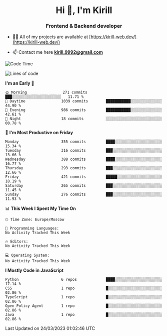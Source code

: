 <h1 align="center">Hi 👋, I'm Kirill</h1>
<h3 align="center">Frontend & Backend developer</h3>

- 👨‍💻 All of my projects are available at [https://kirill-web.dev/](https://kirill-web.dev/)

- 📫 Contact me here **kirill.9992@gmail.com**











<!--START_SECTION:waka-->
![Code Time](http://img.shields.io/badge/Code%20Time-1%2C295%20hrs%2048%20mins-blue)

![Lines of code](https://img.shields.io/badge/From%20Hello%20World%20I%27ve%20Written-3.1%20million%20lines%20of%20code-blue)

**I'm an Early 🐤** 

```text
🌞 Morning                271 commits         ███░░░░░░░░░░░░░░░░░░░░░░   11.71 % 
🌆 Daytime                1039 commits        ███████████░░░░░░░░░░░░░░   44.90 % 
🌃 Evening                986 commits         ███████████░░░░░░░░░░░░░░   42.61 % 
🌙 Night                  18 commits          ░░░░░░░░░░░░░░░░░░░░░░░░░   00.78 % 
```
📅 **I'm Most Productive on Friday** 

```text
Monday                   355 commits         ████░░░░░░░░░░░░░░░░░░░░░   15.34 % 
Tuesday                  316 commits         ███░░░░░░░░░░░░░░░░░░░░░░   13.66 % 
Wednesday                388 commits         ████░░░░░░░░░░░░░░░░░░░░░   16.77 % 
Thursday                 293 commits         ███░░░░░░░░░░░░░░░░░░░░░░   12.66 % 
Friday                   421 commits         █████░░░░░░░░░░░░░░░░░░░░   18.19 % 
Saturday                 265 commits         ███░░░░░░░░░░░░░░░░░░░░░░   11.45 % 
Sunday                   276 commits         ███░░░░░░░░░░░░░░░░░░░░░░   11.93 % 
```


📊 **This Week I Spent My Time On** 

```text
🕑︎ Time Zone: Europe/Moscow

💬 Programming Languages: 
No Activity Tracked This Week

🔥 Editors: 
No Activity Tracked This Week

💻 Operating System: 
No Activity Tracked This Week
```

**I Mostly Code in JavaScript** 

```text
Python                   6 repos             ████░░░░░░░░░░░░░░░░░░░░░   17.14 % 
CSS                      1 repo              █░░░░░░░░░░░░░░░░░░░░░░░░   02.86 % 
TypeScript               1 repo              █░░░░░░░░░░░░░░░░░░░░░░░░   02.86 % 
Open Policy Agent        1 repo              █░░░░░░░░░░░░░░░░░░░░░░░░   02.86 % 
Java                     1 repo              █░░░░░░░░░░░░░░░░░░░░░░░░   02.86 % 
```




 Last Updated on 24/03/2023 01:02:46 UTC
<!--END_SECTION:waka-->
